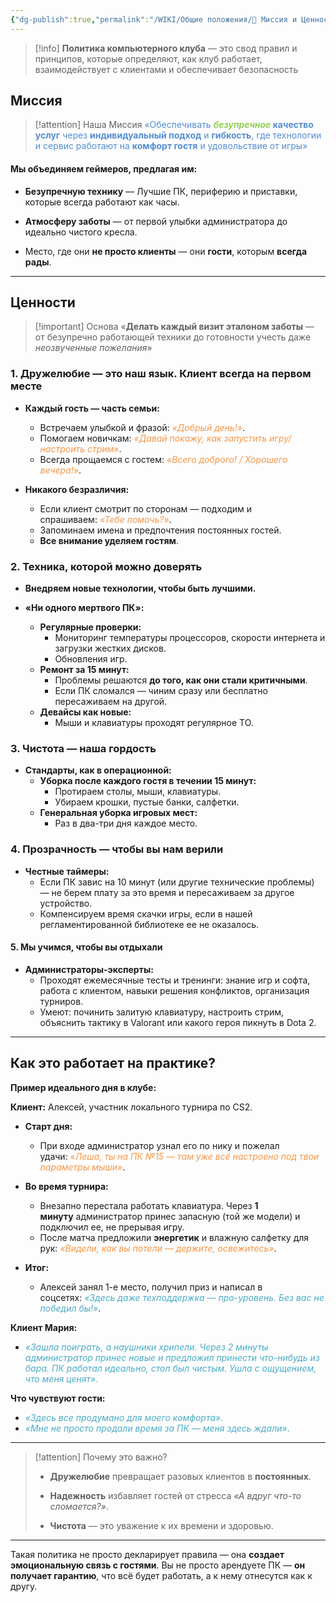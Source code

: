 ```yaml
---
{"dg-publish":true,"permalink":"/WIKI/Общие положения/🎯 Миссия и Ценности/"}
---
```


> [!info]
> **Политика компьютерного клуба** — это свод правил и принципов, которые определяют, как клуб работает, взаимодействует с клиентами и обеспечивает безопасность

## **Миссия**
> [!attention] Наша Миссия
> <font color="#548dd4">«Обеспечивать **<font color="#92d050">*безупречное*</font> качество услуг** через **индивидуальный подход** и **гибкость**, где технологии и сервис работают на **комфорт гостя** и удовольствие от игры»</font>

#### Мы объединяем геймеров, предлагая им:

- **Безупречную технику** — Лучшие ПК, периферию и приставки, которые всегда работают как часы.
    
- **Атмосферу заботы** — от первой улыбки администратора до идеально чистого кресла.
    
- Место, где они **не просто клиенты** — они **гости**, которым **всегда рады**.

___
## **Ценности**
> [!important] Основа
> «**Делать каждый визит эталоном заботы** — от безупречно работающей техники до готовности учесть даже *неозвученные пожелания*»

### 1. Дружелюбие — это наш язык. Клиент всегда на первом месте

- **Каждый гость — часть семьи:**
    - Встречаем улыбкой и фразой: <font color="#f79646">_«Добрый день!»_</font>.
    - Помогаем новичкам: <font color="#f79646">_«Давай покажу, как запустить игру/настроить стрим»_</font>.
    - Всегда прощаемся с гостем: <font color="#f79646">_«Всего доброго! / Хорошего вечера!»_</font>.

- **Никакого безразличия:**
    - Если клиент смотрит по сторонам — подходим и спрашиваем: <font color="#f79646">_«Тебе помочь?»_</font>.
    - Запоминаем имена и предпочтения постоянных гостей.
    - **Все внимание уделяем гостям**.

### **2. Техника, которой можно доверять**

- **Внедряем новые технологии, чтобы быть лучшими.**

- **«Ни одного мертвого ПК»:**
    - **Регулярные проверки:**
        - Мониторинг температуры процессоров, скорости интернета и загрузки жестких дисков.
        - Обновления игр.
    - **Ремонт за 15 минут:**
        - Проблемы решаются **до того, как они стали критичными**.
		- Если ПК сломался — чиним сразу или бесплатно пересаживаем на другой.
    - **Девайсы как новые:**
        - Мыши и клавиатуры проходят регулярное ТО.

### **3. Чистота — наша гордость**

- **Стандарты, как в операционной:**
	- **Уборка после каждого гостя в течении 15 минут:**
	    - Протираем столы, мыши, клавиатуры.
        - Убираем крошки, пустые банки, салфетки.            
    - **Генеральная уборка игровых мест:**
        - Раз в два-три дня каждое место.

### **4. Прозрачность — чтобы вы нам верили**

- **Честные таймеры:**
    - Если ПК завис на 10 минут (или другие технические проблемы) — не берем плату за это время и пересаживаем за другое устройство.
    - Компенсируем время скачки игры, если в нашей регламентированной библиотеке ее не оказалось.

#### **5. Мы учимся, чтобы вы отдыхали**

- **Администраторы-эксперты:**
    - Проходят ежемесячные тесты и тренинги: знание игр и софта, работа с клиентом, навыки решения конфликтов, организация турниров.
    - Умеют: починить залитую клавиатуру, настроить стрим, объяснить тактику в Valorant или какого героя пикнуть в Dota 2.

___
## **Как это работает на практике?**

**Пример идеального дня в клубе:**

**Клиент:** Алексей, участник локального турнира по CS2.

- **Старт дня:**
    - При входе администратор узнал его по нику и пожелал удачи: <font color="#f79646">_«Леша, ты на ПК №15 — там уже всё настроено под твои параметры мыши»_</font>.
        
- **Во время турнира:**
    - Внезапно перестала работать клавиатура. Через **1 минуту** администратор принес запасную (той же модели) и подключил ее, не прерывая игру.
    - После матча предложили **энергетик** и влажную салфетку для рук: <font color="#f79646">_«Видели, как вы потели — держите, освежитесь»_</font>.

- **Итог:**
    - Алексей занял 1-е место, получил приз и написал в соцсетях: <font color="#4bacc6">_«Здесь даже техподдержка — про-уровень. Без вас не победил бы!»_</font>.

**Клиент Мария:**

- <font color="#4bacc6">_«Зашла поиграть, а наушники хрипели. Через 2 минуты администратор принес новые и предложил принести что-нибудь из бара. ПК работал идеально, стол был чистым. Ушла с ощущением, что меня ценят»_.</font>

**Что чувствуют гости:**

- <font color="#4bacc6"> _«Здесь все продумано для моего комфорта»_.</font>
- <font color="#4bacc6"> _«Мне не просто продали время за ПК — меня здесь ждали»_.</font>

---
> [!attention] Почему это важно? 
> - **Дружелюбие** превращает разовых клиентов в **постоянных**.
>     
> - **Надежность** избавляет гостей от стресса *«А вдруг что-то сломается?»*.
>     
> - **Чистота** — это уважение к их времени и здоровью.
>     

---
Такая политика не просто декларирует правила — она **создает эмоциональную связь с гостями**. Вы не просто арендуете ПК — **он получает гарантию**, что всё будет работать, а к нему отнесутся как к другу.